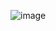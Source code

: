![image](https://github.com/satyamjaysawal/Javascript_small_projects/assets/108862706/e3ff830d-268b-4ba4-bd1f-86da5b3c77fe)

